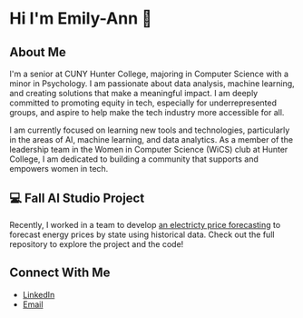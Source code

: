 # Hi I'm Emily-Ann 👋

<!--
**emilyannwx/emilyannwx** is a ✨ _special_ ✨ repository because its `README.md` (this file) appears on your GitHub profile.

Here are some ideas to get you started:

- 🔭 I’m currently working on ...
- 🌱 I’m currently learning ...
- 👯 I’m looking to collaborate on ...
- 🤔 I’m looking for help with ...
- 💬 Ask me about ...
- 📫 How to reach me: ...
- 😄 Pronouns: ...
- ⚡ Fun fact: ...
-->

## About Me

I'm a senior at CUNY Hunter College, majoring in Computer Science with a minor in Psychology. I am passionate about data analysis, machine learning, and creating solutions that make a meaningful impact. I am deeply committed to promoting equity in tech, especially for underrepresented groups, and aspire to help make the tech industry more accessible for all.

I am currently focused on learning new tools and technologies, particularly in the areas of AI, machine learning, and data analytics. As a member of the leadership team in the Women in Computer Science (WiCS) club at Hunter College, I am dedicated to building a community that supports and empowers women in tech.

## 💻 Fall AI Studio Project
Recently, I worked in a team to develop [an electricty price forecasting](https://github.com/pginjupalli/Verizon-BTTAI-ElectricityPriceForecasting) to forecast energy prices by state using historical data. Check out the full repository to explore the project and the code!


## Connect With Me
- [LinkedIn](https://www.linkedin.com/in/emily-ann-willix-878874260/)
- [Email](mailto:emilyannwillix@gmail.com)

